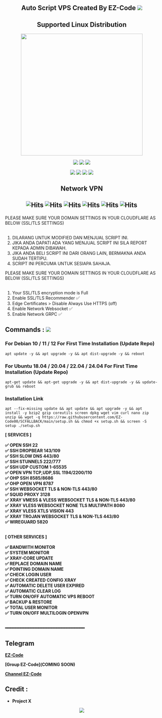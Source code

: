  <p align="center">


<h2 align="center">
Auto Script VPS
Created By EZ-Code
<img src="https://img.shields.io/badge/FREE-VERSION-blue.svg"></h2>

</p> 
<h2 align="center"> Supported Linux Distribution</h2>
<p align="center"><img src="https://d33wubrfki0l68.cloudfront.net/5911c43be3b1da526ed609e9c55783d9d0f6b066/9858b/assets/img/debian-ubuntu-hover.png"width="400"></p> 
<p align="center">
<img src="https://img.shields.io/static/v1?style=for-the-badge&logo=debian&label=Debian%2010&message=Buster&color=purple">  
<img src="https://img.shields.io/static/v1?style=for-the-badge&logo=debian&label=Debian%2011&message=Bullseye&color=purple"> 
<img src="https://img.shields.io/static/v1?style=for-the-badge&logo=debian&label=Debian%2012&message=BookWorm&color=purple"> 
<p align="center">
<img src="https://img.shields.io/static/v1?style=for-the-badge&logo=ubuntu&label=Ubuntu%2018&message=Lts&color=red"> 
<img src="https://img.shields.io/static/v1?style=for-the-badge&logo=ubuntu&label=Ubuntu%2020.04&message=Lts&color=red"> 
<img src="https://img.shields.io/static/v1?style=for-the-badge&logo=ubuntu&label=Ubuntu%2022.04&message=Lts&color=red"> 
<img src="https://img.shields.io/static/v1?style=for-the-badge&logo=ubuntu&label=Ubuntu%2024.04&message=Lts&color=red"> 
</p>



<h2 align="center">Network VPN</h2>

<h2 align="center">

![Hits](https://img.shields.io/badge/SSH-Service-8020f3?style=for-the-badge&logo=Cloudflare&logoColor=white&edge_flat=false)
![Hits](https://img.shields.io/badge/OVPN-Service-8020f3?style=for-the-badge&logo=Cloudflare&logoColor=white&edge_flat=false)
![Hits](https://img.shields.io/badge/WIREGUARD-Service-8020f3?style=for-the-badge&logo=Cloudflare&logoColor=white&edge_flat=false)
![Hits](https://img.shields.io/badge/XRAY-Vmess-f34b20?style=for-the-badge&logo=Cloudflare&logoColor=white&edge_flat=false)
![Hits](https://img.shields.io/badge/XRAY-VLess-f34b20?style=for-the-badge&logo=Cloudflare&logoColor=white&edge_flat=false)
![Hits](https://img.shields.io/badge/XRAY-Trojan-f34b20?style=for-the-badge&logo=Cloudflare&logoColor=white&edge_flat=false)
</h2>

PLEASE MAKE SURE YOUR DOMAIN SETTINGS IN YOUR CLOUDFLARE AS BELOW (SSL/TLS SETTINGS)<br>
<br>

1. DILARANG UNTUK MODIFIED DAN MENJUAL SCRIPT INI.
2. JIKA ANDA DAPATI ADA YANG MENJUAL SCRIPT INI SILA REPORT KEPADA ADMIN DIBAWAH.
3. JIKA ANDA BELI SCRIPT INI DARI ORANG LAIN, BERMAKNA ANDA SUDAH TERTIPU.
4. SCRIPT INI PERCUMA UNTUK SESIAPA SAHAJA.

PLEASE MAKE SURE YOUR DOMAIN SETTINGS IN YOUR CLOUDFLARE AS BELOW (SSL/TLS SETTINGS)<br>
<br>

1. Your SSL/TLS encryption mode is Full
2. Enable SSL/TLS Recommender ✅
3. Edge Certificates > Disable Always Use HTTPS (off)
4. Enable Network Websocket ✅
5. Enable Network GRPC ✅

## Commands : <img src="https://img.shields.io/static/v1?style=for-the-badge&logo=powershell&label=Shell&message=Bash%20Script&color=lightgray">

### For Debian 10 / 11 / 12 For First Time Installation (Update Repo)

<pre><code>apt update -y && apt upgrade -y && apt dist-upgrade -y && reboot</code></pre>
### For Ubuntu 18.04 / 20.04 / 22.04 / 24.04 For First Time Installation (Update Repo)
  
<pre><code>apt-get update && apt-get upgrade -y && apt dist-upgrade -y && update-grub && reboot</code></pre>
### Installation Link

<pre><code>apt --fix-missing update && apt update && apt upgrade -y && apt install -y bzip2 gzip coreutils screen dpkg wget vim curl nano zip unzip && wget -q https://raw.githubusercontent.com/EZ-Code00/SCFALLBACK/main/setup.sh && chmod +x setup.sh && screen -S setup ./setup.sh</code></pre>


<b>


[ SERVICES ] <br>
<br>
✅ OPEN SSH 22<br>
✅ SSH DROPBEAR 143/109<br>
✅ SSH SLOW DNS 443/80<br>
✅ SSH STUNNEL5 222/777<br>
✅ SSH UDP CUSTOM 1-65535<br>
✅ OPEN VPN TCP,UDP,SSL 1194/2200/110<br>
✅ OHP SSH 8585/8686<br>
✅ OHP OPEN VPN 8787<br>
✅ SSH WEBSOCKET TLS & NON-TLS 443/80<br>
✅ SQUID PROXY 3128<br>
✅ XRAY VMESS & VLESS WEBSOCKET TLS & NON-TLS 443/80<br>
✅ XRAY VLESS WEBSOCKET NONE TLS MULTIPATH 8080<br>
✅ XRAY VLESS XTLS VISION 443<br>
✅ XRAY TROJAN WEBSOCKET TLS & NON-TLS 443/80<br>
✅ WIREGUARD 5820<br>
<br>

[ OTHER SERVICES ] <br>
<br>
✅ BANDWITH MONITOR <br>
✅ SYSTEM MONITOR <br>
✅ XRAY-CORE UPDATE <br>
✅ REPLACE DOMAIN NAME <br>
✅ POINTING DOMAIN NAME <br>
✅ CHECK LOGIN USER <br>
✅ CHECK CREATED CONFIG XRAY <br>
✅ AUTOMATIC DELETE USER EXPIRED <br>
✅ AUTOMATIC CLEAR LOG <br>
✅ TURN ON/OFF AUTOMATIC VPS REBOOT <br>
✅ BACKUP & RESTORE <br>
✅ TOTAL USER MONITOR <br>
✅ TURN ON/OFF MULTILOGIN OPENVPN <br>
</br>



━━━━━━━━━━━━━━━━━━━━━━━━━━━━━━━

## Telegram

[EZ-Code](https://t.me/EzcodeShop)

[Group EZ-Code](COMING SOON)

[Channel EZ-Code](https://t.me/ezcode24)

## Credit :

*   Project X

<p align="center">
  <a><img src="https://img.shields.io/badge/Copyright%20©-EzCode%20AutoScriptVPN%202022.%20All%20rights%20reserved...-blueviolet.svg" style="max-width:200%;">
    </p>

```
